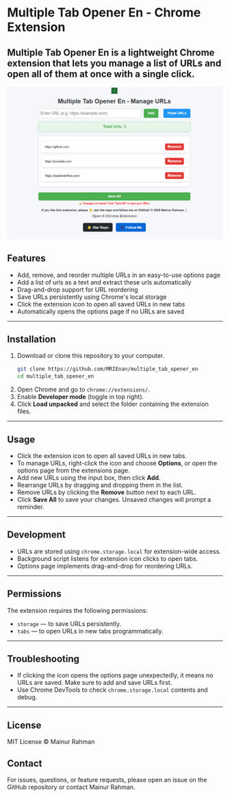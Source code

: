 # Multiple Tab Opener En - Chrome Extension

**Multiple Tab Opener En** is a lightweight Chrome extension that lets you manage a list of URLs and open all of them at once with a single click.
---
![image_ext_1.png](image_ext_1.png)
## Features

- Add, remove, and reorder multiple URLs in an easy-to-use options page
- Add a list of urls as a text and extract these urls automatically
- Drag-and-drop support for URL reordering  
- Save URLs persistently using Chrome's local storage  
- Click the extension icon to open all saved URLs in new tabs  
- Automatically opens the options page if no URLs are saved  

---

## Installation

1. Download or clone this repository to your computer.  
    ```bash
    git clone https://github.com/MRIEnan/multiple_tab_opener_en
    cd multiple_tab_opener_en
    ```
2. Open Chrome and go to `chrome://extensions/`.  
3. Enable **Developer mode** (toggle in top right).  
4. Click **Load unpacked** and select the folder containing the extension files.  

---

## Usage

- Click the extension icon to open all saved URLs in new tabs.  
- To manage URLs, right-click the icon and choose **Options**, or open the options page from the extensions page.  
- Add new URLs using the input box, then click **Add**.  
- Rearrange URLs by dragging and dropping them in the list.  
- Remove URLs by clicking the **Remove** button next to each URL.  
- Click **Save All** to save your changes. Unsaved changes will prompt a reminder.  

---

## Development

- URLs are stored using `chrome.storage.local` for extension-wide access.  
- Background script listens for extension icon clicks to open tabs.  
- Options page implements drag-and-drop for reordering URLs.  

---

## Permissions

The extension requires the following permissions:  

- `storage` — to save URLs persistently.  
- `tabs` — to open URLs in new tabs programmatically.  

---

## Troubleshooting

- If clicking the icon opens the options page unexpectedly, it means no URLs are saved. Make sure to add and save URLs first.  
- Use Chrome DevTools to check `chrome.storage.local` contents and debug.  

---
## License
MIT License © Mainur Rahman

## Contact
For issues, questions, or feature requests, please open an issue on the GitHub repository or contact Mainur Rahman.